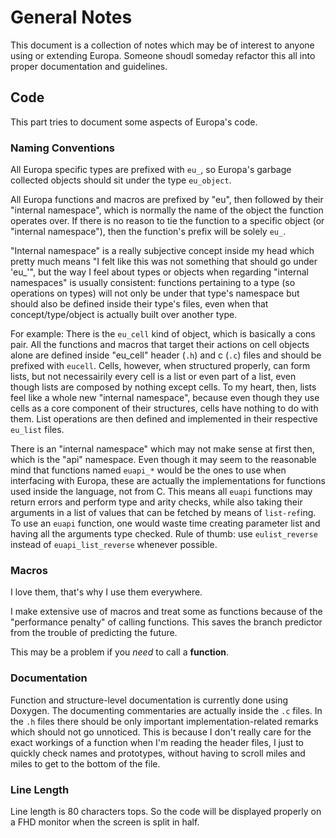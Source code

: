 # General Notes

This document is a collection of notes which may be of interest to anyone using
or extending Europa. Someone shoudl someday refactor this all into proper
documentation and guidelines.

## Code

This part tries to document some aspects of Europa's code.

### Naming Conventions

All Europa specific types are prefixed with `eu_`, so Europa's garbage collected
objects should sit under the type `eu_object`.

All Europa functions and macros are prefixed by "eu", then followed by their
"internal namespace", which is normally the name of the object the function
operates over. If there is no reason to tie the function to a specific object
(or "internal namespace"), then the function's prefix will be solely `eu_`.

"Internal namespace" is a really subjective concept inside my head which pretty
much means "I felt like this was not something that should go under 'eu_'", but
the way I feel about types or objects when regarding "internal namespaces" is
usually consistent: functions pertaining to a type (so operations on types)
will not only be under that type's namespace but should also be defined inside
their type's files, even when that concept/type/object is actually built over
another type.

For example: There is the `eu_cell` kind of object, which is basically a cons
pair. All the functions and macros that target their actions on cell objects
alone are defined inside "eu_cell" header (`.h`) and c (`.c`) files and should
be prefixed with `eucell`. Cells, however, when structured properly, can form
lists, but not necessairily every cell is a list or even part of a list, even
though lists are composed by nothing except cells. To my heart, then, lists feel
like a whole new "internal namespace", because even though they use cells as a
core component of their structures, cells have nothing to do with them. List
operations are then defined and implemented in their respective `eu_list` files.

There is an "internal namespace" which may not make sense at first then, which
is the "api" namespace. Even though it may seem to the reasonable mind that
functions named `euapi_*` would be the ones to use when interfacing with Europa,
these are actually the implementations for functions used inside the language,
not from C. This means all `euapi` functions may return errors and perform type
and arity checks, while also taking their arguments in a list of values that can
be fetched by means of  `list-ref`ing. To use an `euapi` function, one would
waste time creating parameter list and having all the arguments type checked.
Rule of thumb: use `eulist_reverse` instead of `euapi_list_reverse` whenever
possible.

### Macros

I love them, that's why I use them everywhere.

I make extensive use of macros and treat some as functions because of the
"performance penalty" of calling functions. This saves the branch predictor
from the trouble of predicting the future.

This may be a problem if you _need_ to call a **function**.

### Documentation

Function and structure-level documentation is currently done using Doxygen. The
documenting commentaries are actually inside the `.c` files. In the `.h` files
there should be only important implementation-related remarks which should not
go unnoticed. This is because I don't really care for the exact workings of a
function when I'm reading the header files, I just to quickly check names and
prototypes, without having to scroll miles and miles to get to the bottom of the
file.

### Line Length

Line length is 80 characters tops. So the code will be displayed properly on a
FHD monitor when the screen is split in half.